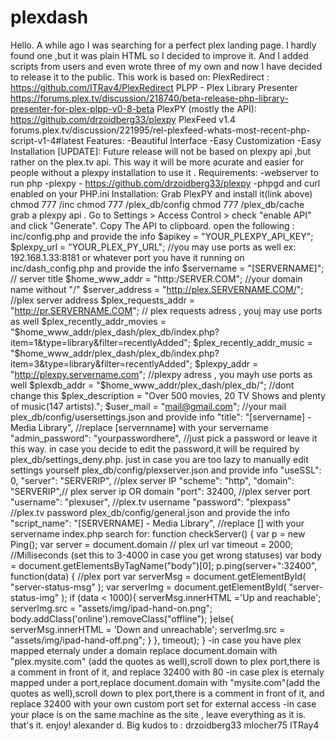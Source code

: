 # plexdash
Hello. A while ago I was searching for a perfect plex landing page. I hardly found one ,but it was plain HTML so I decided to improve it. And I added scripts from users and even wrote three of my own and now I have decided to release it to the public.
This work is based on:
PlexRedirect : https://github.com/ITRav4/PlexRedirect
PLPP - Plex Library Presenter https://forums.plex.tv/discussion/218740/beta-release-php-library-presenter-for-plex-plpp-v0-8-beta
PlexPY (mostly the API): https://github.com/drzoidberg33/plexpy
PlexFeed v1.4 forums.plex.tv/discussion/221995/rel-plexfeed-whats-most-recent-php-script-v1-4#latest
Features:
-Beautiful Interface
-Easy Customization
-Easy Installation
[UPDATE]: Future release will not be based on plexpy api ,but rather on the plex.tv api. This way it will be more acurate and easier for people without a plexpy installation to use it . 
Requirements:
-webserver to run php
-plexpy - https://github.com/drzoidberg33/plexpy
-phpgd and curl enabled on your PHP.ini
Installation:
Grab PlexPY and install it(link above)
chmod 777 /inc
chmod 777 /plex_db/config
chmod 777 /plex_db/cache
grab a plexpy api . Go to Settings > Access Control > check "enable API" and click "Generate". Copy The API to clipboard.
open the following :
inc/config.php and provide the info
$apikey = "YOUR_PLEXPY_API_KEY";
$plexpy_url = "YOUR_PLEX_PY_URL"; //you may use ports as well ex: 192.168.1.33:8181 or whatever port you have it running on
inc/dash_config.php and provide the info
$servername = "[SERVERNAME]"; // server title
$home_www_addr = "http:/SERVER.COM"; //your domain name without "/"
$server_address = "http://plex.SERVERNAME.COM/"; //plex server address
$plex_requests_addr = "http://pr.SERVERNAME.COM"; // plex requests adress , youj may use ports as well
$plex_recently_addr_movies = "$home_www_addr/plex_dash/plex_db/index.php?item=1&type=library&filter=recentlyAdded";
$plex_recently_addr_music = "$home_www_addr/plex_dash/plex_db/index.php?item=3&type=library&filter=recentlyAdded";
$plexpy_addr = "http://plexpy.servername.com"; //plexpy adress , you mayh use ports as well
$plexdb_addr = "$home_www_addr/plex_dash/plex_db/"; //dont change this
$plex_description = "Over 500 movies, 20 TV Shows and plenty of music(147 artists).";
$user_mail = "mail@gmail.com"; //your mail
plex_db/config/usersettings.json and provide info
"title": "[servername] - Media Library", //replace [servernname] with your servername
"admin_password": "yourpasswordhere", //just pick a password or leave it this way. in case you decide to edit the password,it will be required by plex_db/settings_deny.php. just in case you are too lazy to manually edit settings yourself 
plex_db/config/plexserver.json and provide info
"useSSL": 0,
"server": "SERVERIP", //plex server IP 
"scheme": "http",
"domain": "SERVERIP",// plex server ip OR domain
"port": 32400, //plex server port 
"username": "plexuser", //plex.tv username
"password": "plexpass" //plex.tv password
plex_db/config/general.json and provide the info
"script_name": "[SERVERNAME] - Media Library", //replace [] with your servername
index.php
search for:
function checkServer() {
var p = new Ping();
var server = document.domain // plex url 
var timeout = 2000; //Milliseconds (set this to 3-4000 in case you get wrong statuses)
var body = document.getElementsByTagName("body")[0];
p.ping(server+":32400", function(data) { //plex port
var serverMsg = document.getElementById( "server-status-msg" );
var serverImg = document.getElementById( "server-status-img" );
if (data < 1000){
serverMsg.innerHTML ='Up and reachable';
serverImg.src = "assets/img/ipad-hand-on.png";
body.addClass('online').removeClass("offline");
}else{
serverMsg.innerHTML = 'Down and unreachable';
serverImg.src = "assets/img/ipad-hand-off.png";
}
}, timeout);
}
-in case you have plex mapped eternaly under a domain replace document.domain with "plex.mysite.com" (add the quotes as well),scroll down to plex port,there is a comment in front of it,
and replace 32400 with 80 
-in case plex is eternaly mapped under a port,replace document.domain with "mysite.com"(add the quotes as well),scroll down to plex port,there is a comment in front of it,
and replace 32400 with your own custom port set for external access
-in case your place is on the same machine as the site , leave everything as it is.
that's it. enjoy!
alexander d.
Big kudos to :
drzoidberg33
mlocher75
ITRay4
